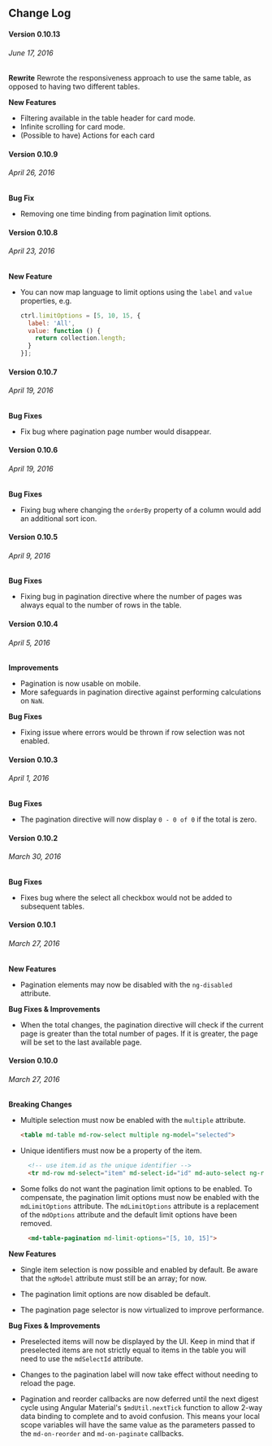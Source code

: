 ## Change Log



#### Version 0.10.13
###### June 17, 2016
**Rewrite**
Rewrote the responsiveness approach to use the same table, as opposed to having two different tables.

**New Features**
* Filtering available in the table header for card mode.
* Infinite scrolling for card mode.
* (Possible to have) Actions for each card



#### Version 0.10.9
###### April 26, 2016
**Bug Fix**

* Removing one time binding from pagination limit options.

#### Version 0.10.8
###### April 23, 2016

**New Feature**

* You can now map language to limit options using the `label` and `value` properties, e.g.

  ```javascript
  ctrl.limitOptions = [5, 10, 15, {
    label: 'All',
    value: function () {
      return collection.length;
    }
  }];
  ```

#### Version 0.10.7
###### April 19, 2016

**Bug Fixes**

* Fix bug where pagination page number would disappear.

#### Version 0.10.6
###### April 19, 2016

**Bug Fixes**

* Fixing bug where changing the `orderBy` property of a column would add an additional sort icon.

#### Version 0.10.5
###### April 9, 2016

**Bug Fixes**

* Fixing bug in pagination directive where the number of pages was always equal to the number of rows in the table.

#### Version 0.10.4
###### April 5, 2016

**Improvements**

* Pagination is now usable on mobile.
* More safeguards in pagination directive against performing calculations on `NaN`.

**Bug Fixes**

* Fixing issue where errors would be thrown if row selection was not enabled.

#### Version 0.10.3
###### April 1, 2016

**Bug Fixes**

* The pagination directive will now display `0 - 0 of 0` if the total is zero.

#### Version 0.10.2
###### March 30, 2016

**Bug Fixes**

* Fixes bug where the select all checkbox would not be added to subsequent tables.

#### Version 0.10.1
###### March 27, 2016

**New Features**

* Pagination elements may now be disabled with the `ng-disabled` attribute.

**Bug Fixes & Improvements**

* When the total changes, the pagination directive will check if the current page is greater than the total number of pages. If it is greater, the page will be set to the last available page.

#### Version 0.10.0
###### March 27, 2016

**Breaking Changes**

* Multiple selection must now be enabled with the `multiple` attribute.

  ```html
  <table md-table md-row-select multiple ng-model="selected">
  ```

* Unique identifiers must now be a property of the item.

  ```html
    <!-- use item.id as the unique identifier -->
    <tr md-row md-select="item" md-select-id="id" md-auto-select ng-repeat="item in items">
  ```

* Some folks do not want the pagination limit options to be enabled. To compensate, the pagination limit options must now be enabled with the `mdLimitOptions` attribute. The `mdLimitOptions` attribute is a replacement of the `mdOptions` attribute and the default limit options have been removed.

  ```html
    <md-table-pagination md-limit-options="[5, 10, 15]">
  ```

**New Features**

* Single item selection is now possible and enabled by default. Be aware that the `ngModel` attribute must still be an array; for now.

* The pagination limit options are now disabled be default.

* The pagination page selector is now virtualized to improve performance.

**Bug Fixes & Improvements**

* Preselected items will now be displayed by the UI. Keep in mind that if preselected items are not strictly equal to items in the table you will need to use the `mdSelectId` attribute.

* Changes to the pagination label will now take effect without needing to reload the page.

* Pagination and reorder callbacks are now deferred until the next digest cycle using Angular Material's `$mdUtil.nextTick` function to allow 2-way data binding to complete and to avoid confusion. This means your local scope variables will have the same value as the parameters passed to the `md-on-reorder` and `md-on-paginate` callbacks.
